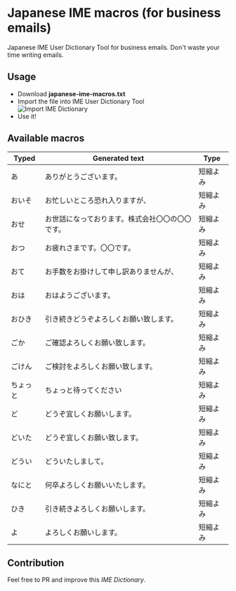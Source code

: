 # Japanese IME macros (for business emails)
Japanese IME User Dictionary Tool for business emails. Don't waste your time writing emails.

## Usage

 - Download __japanese-ime-macros.txt__
 - Import the file into IME User Dictionary Tool  
 ![Import IME Dictionary](https://fcbrossard.net/assets/ime-import-dic-en.png)
 - Use it!

## Available macros

| Typed | Generated text | Type |
| ----- | -------------- | ---- |
| あ	| ありがとうございます。|	短縮よみ |
| おいそ	| お忙しいところ恐れ入りますが、|	短縮よみ |
| おせ	| お世話になっております。株式会社〇〇の〇〇です。|	短縮よみ |
| おつ	| お疲れさまです。〇〇です。|	短縮よみ |
| おて	| お手数をお掛けして申し訳ありませんが、|	短縮よみ |
| おは	| おはようございます。|	短縮よみ |
| おひき	| 引き続きどうぞよろしくお願い致します。|	短縮よみ |
| ごか	| ご確認よろしくお願い致します。|	短縮よみ |
| ごけん	| ご検討をよろしくお願い致します。|	短縮よみ |
| ちょっと	| ちょっと待ってください |	短縮よみ |
| ど	| どうぞ宜しくお願いします。|	短縮よみ |
| どいた	| どうぞ宜しくお願い致します。|	短縮よみ |
| どうい	| どういたしまして。|	短縮よみ |
| なにと	| 何卒よろしくお願いいたします。|	短縮よみ |
| ひき	| 引き続きよろしくお願いします。|	短縮よみ |
| よ	| よろしくお願いします。|	短縮よみ |

## Contribution
Feel free to PR and improve this *IME Dictionary*.
